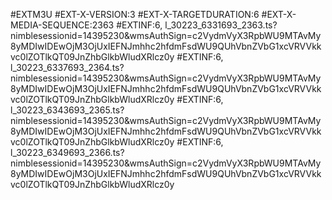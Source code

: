 #EXTM3U
#EXT-X-VERSION:3
#EXT-X-TARGETDURATION:6
#EXT-X-MEDIA-SEQUENCE:2363
#EXTINF:6,
l_30223_6331693_2363.ts?nimblesessionid=14395230&wmsAuthSign=c2VydmVyX3RpbWU9MTAvMy8yMDIwIDEwOjM3OjUxIEFNJmhhc2hfdmFsdWU9QUhVbnZVbG1xcVRVVkkvc0lZOTlkQT09JnZhbGlkbWludXRlcz0y
#EXTINF:6,
l_30223_6337693_2364.ts?nimblesessionid=14395230&wmsAuthSign=c2VydmVyX3RpbWU9MTAvMy8yMDIwIDEwOjM3OjUxIEFNJmhhc2hfdmFsdWU9QUhVbnZVbG1xcVRVVkkvc0lZOTlkQT09JnZhbGlkbWludXRlcz0y
#EXTINF:6,
l_30223_6343693_2365.ts?nimblesessionid=14395230&wmsAuthSign=c2VydmVyX3RpbWU9MTAvMy8yMDIwIDEwOjM3OjUxIEFNJmhhc2hfdmFsdWU9QUhVbnZVbG1xcVRVVkkvc0lZOTlkQT09JnZhbGlkbWludXRlcz0y
#EXTINF:6,
l_30223_6349693_2366.ts?nimblesessionid=14395230&wmsAuthSign=c2VydmVyX3RpbWU9MTAvMy8yMDIwIDEwOjM3OjUxIEFNJmhhc2hfdmFsdWU9QUhVbnZVbG1xcVRVVkkvc0lZOTlkQT09JnZhbGlkbWludXRlcz0y
